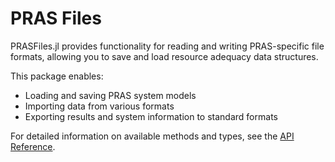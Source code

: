 # PRAS Files

PRASFiles.jl provides functionality for reading and writing PRAS-specific file formats, allowing you to save and load resource adequacy data structures.

This package enables:
- Loading and saving PRAS system models
- Importing data from various formats
- Exporting results and system information to standard formats

For detailed information on available methods and types, see the [API Reference](./api.md).
